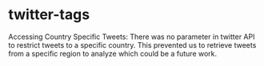 # twitter-tags
Accessing Country Specific Tweets: There was no parameter in twitter API to restrict tweets to a specific country. This prevented us to retrieve tweets from a specific region to analyze which could be a future work. 
